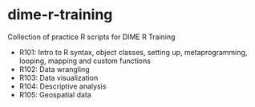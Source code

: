 # dime-r-training
Collection of practice R scripts for DIME R Training
- R101: Intro to R syntax, object classes, setting up, metaprogramming, looping, mapping and custom functions
- R102: Data wrangling 
- R103: Data visualization
- R104: Descriptive analysis
- R105: Geospatial data
